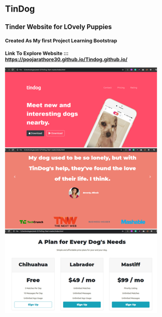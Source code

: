 # TinDog 
## Tinder Website for LOvely Puppies
### Created As My first Project Learning Bootstrap
### Link To Explore Website ::: https://poojarathore30.github.io/Tindog.github.io/
![](https://github.com/poojarathore30/Tindog.github.io/blob/master/Capture.PNG)
![](https://github.com/poojarathore30/Tindog.github.io/blob/master/2.PNG)
![](https://github.com/poojarathore30/Tindog.github.io/blob/master/3.PNG)


